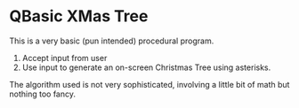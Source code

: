 # QBasic XMas Tree
This is a very basic (pun intended) procedural program.

1. Accept input from user
2. Use input to generate an on-screen Christmas Tree using asterisks.

The algorithm used is not very sophisticated, involving a little bit of math but nothing too fancy.
